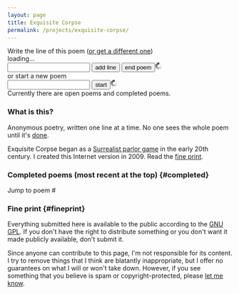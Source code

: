 ```yaml
---
layout: page
title: Exquisite Corpse
permalink: /projects/exquisite-corpse/
---
```

<div>
<link rel="stylesheet" href="/assets/css/ec.css">
<script language="javascript" type="text/javascript" src="http://code.jquery.com/jquery-latest.min.js"></script>
<script language="javascript" type="text/javascript" src="/assets/scripts/ec.js"></script>
<span id="already_poems">Write the <span id="numlines"></span> line of this poem (<a href="javascript:;" id="skiplink">or get a different one</a>)<br/>
<span id="promptline">loading...</span><br/><form id="editform" action="javascript:;"><input type="text" name="submission" id="submission" class="text"/>&nbsp;<button type="button" class="button" id="add">add line</button>&nbsp;<button type="button" class="button" id="end">end poem</button><img src="/assets/media/jekyll/ec/ajax-loader.gif" alt="ajax-loader" id="editloader" width="" height="" class="loader"/><input type="hidden" name="id" id="hidden_prompt_id"/></form>
or </span>start a new poem<form id="createform" action="javascript:;"><input type="text" name="newsubmission" id="newsubmission" class="text"/>&nbsp;<button type="button" class="button" id="start">start</button><img src="/assets/media/jekyll/ec/ajax-loader.gif" alt="ajax-loader" width="" height="" class="loader" id="createloader"/></form>
Currently there <span id="are_is">are</span> <span id="num_open_poems"></span> open poem<span id="s">s</span> and <span id="num_completed_poems"></span> completed poems.
</div>

### What is this?

Anonymous poetry, written one line at a time.  No one sees the whole poem until it's [done](#completed).

Exquisite Corpse began as a [Surrealist parlor game](http://en.wikipedia.org/wiki/Exquisite_corpse) in the early 20th century.  I created this Internet version in 2009.  Read the [fine print](#fineprint).

### Completed poems (most recent at the top) {#completed}

Jump to poem #<span id="poem_navigation"></span>

<span id="completed_poems"></span>

### Fine print {#fineprint}

Everything submitted here is available to the public according to the [GNU GPL](http://www.gnu.org/licenses/gpl-3.0.txt).  If you don't have the right to distribute something or you don't want it made publicly available, don't submit it.

Since anyone can contribute to this page, I'm not responsible for its content.  I try to remove things that I think are blatantly inappropriate, but I offer no guarantees on what I will or won't take down.  However, if you see something that you believe is spam or copyright-protected, please [let me know](http://twitter.com/harpojaeger).

